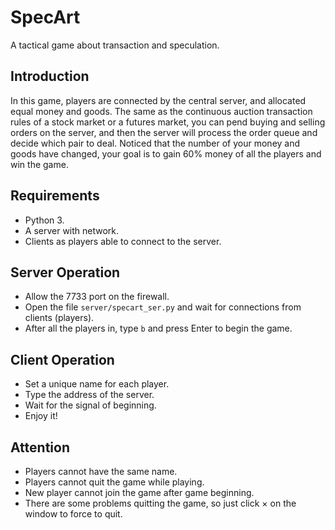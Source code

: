 # SpecArt
A tactical game about transaction and speculation.

## Introduction
In this game, players are connected by the central server, and allocated equal money and goods. The same as the continuous auction transaction rules of a stock market or a futures market, you can pend buying and selling orders on the server, and then the server will process the order queue and decide which pair to deal. Noticed that the number of your money and goods have changed, your goal is to gain 60% money of all the players and win the game. 

## Requirements
* Python 3.
* A server with network.
* Clients as players able to connect to the server.

## Server Operation
* Allow the 7733 port on the firewall.
* Open the file `server/specart_ser.py` and wait for connections from clients (players).
* After all the players in, type `b` and press Enter to begin the game.

## Client Operation
* Set a unique name for each player.
* Type the address of the server.
* Wait for the signal of beginning.
* Enjoy it!

## Attention
* Players cannot have the same name.
* Players cannot quit the game while playing.
* New player cannot join the game after game beginning.
* There are some problems quitting the game, so just click × on the window to force to quit.
